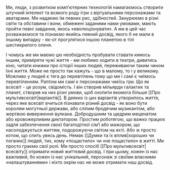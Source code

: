 Ми, люди, з розвитком комп’ютерних технологій намагаємось створити штучний інтелект та всякого роду ігри з віртуальними персонажами та аватарами. Ми надаємо їм певних рис, здібностей. Занурюємо в різні світи та обставини і вони, обмежені заданими нами умовами, мають пройти певні завдання, якось «еволюціонувати». А ми в цей час розважаємося та пізнаємо якийсь певний досвід, якого б не мали в іншому випадку - як-от прогулятися іншою планетою в тілі шестикрилого оленя. 

І чомусь же ми маємо цю необхідність пробувати ставати кимось іншим, приміряти чужі життя - ми любимо ходити в театри, дивитись кіно, читати книжки про історії інших людей, переживаючи таким чином їхні життя. Може не просто так кажуть - що в малому, то і у великому. Можливо у людей є тяга до перевтілень тому що ми і самі є чиїмось перевтіленням. Раптом ми самі є персонажами чиєїсь гри. Що як всесвіт - це розум, свідомість. І він створив мільярди галактик та планет, створив на них різні умови, щоб охопити якомога більше [[Про мультивсесвіт|варіантів]]. В деяких із цих варіантів утворилось життя, через яке всесвіт вчиться пізнавати різний досвід - як воно бути королем могутньої держави, або сліпим бродячим музикантом, або жертвою виверження вулкана. Добродушним та щедрим меценатом або кровожерливим диктатором. Простим роботягою, що важко працює задля забезпечення своєї багатодітної сім‘ї або мажором, що насолоджується життям, подорожуючи світом на яхті. Або ж просто котом, що спить увесь день. Немає [[Думки та їх вплив|хороших чи поганих]] людей, тих, кому «пощастило» чи «не пощастило» в житті. Ми просто граємо свої ролі. Ми просто спосіб [[Про мультивсесвіт|всесвіту]] отримати новий життєвий досвід. І при цьому, кожен із нас важливий, бо кожен із нас унікальний, персонаж зі своїми власними «налаштуваннями» і ніхто окрім нас не може отримати наш досвід.
